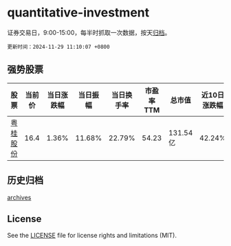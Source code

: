 # quantitative-investment

证券交易日，9:00-15:00，每半时抓取一次数据，按天[归档](archives)。

`更新时间：2024-11-29 11:10:07 +0800`

## 强势股票

|股票|当前价|当日涨跌幅|当日振幅|当日换手率|市盈率TTM|总市值|近10日涨跌幅|
|----|----|----|----|----|----|----|----|
|[粤桂股份](https://xueqiu.com/S/SZ000833)|16.4|1.36%|11.68%|22.79%|54.23|131.54亿|42.24%|

## 历史归档

[archives](archives)

## License

See the [LICENSE](LICENSE) file for license rights and limitations (MIT).
